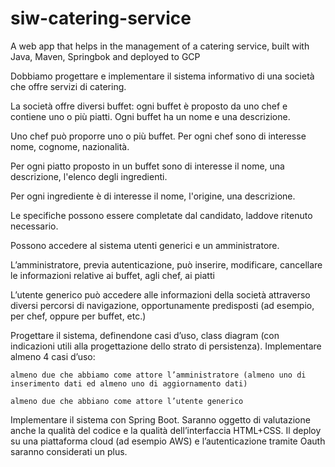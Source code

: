 # siw-catering-service

A web app that helps in the management of a catering service, built with Java, Maven, Springbok and deployed to GCP

Dobbiamo progettare e implementare il sistema informativo di una società che offre servizi di catering.

La società offre diversi buffet:
ogni buffet è
proposto da uno chef e
contiene uno o più piatti.
Ogni buffet
ha un nome e
una descrizione.

Uno chef può
proporre uno o più buffet.
Per ogni chef sono di interesse
nome, cognome, nazionalità.


Per ogni piatto proposto in un buffet sono di interesse
il nome,
una descrizione,
l'elenco degli ingredienti.

Per ogni ingrediente è di interesse
il nome,
l'origine,
una descrizione.

Le specifiche possono essere completate dal candidato, laddove ritenuto necessario.

Possono accedere al sistema
utenti generici e
un amministratore.

L’amministratore, previa autenticazione, può
inserire,
modificare,
cancellare le informazioni relative
ai buffet,
agli chef,
ai piatti

L’utente generico può accedere alle informazioni della società
attraverso diversi percorsi di navigazione, opportunamente predisposti (ad esempio, per chef, oppure per buffet, etc.)

Progettare il sistema, definendone casi d’uso, class diagram (con indicazioni utili alla progettazione dello strato di persistenza).
Implementare almeno 4 casi d’uso:

    almeno due che abbiamo come attore l’amministratore (almeno uno di inserimento dati ed almeno uno di aggiornamento dati)

    almeno due che abbiano come attore l’utente generico

Implementare il sistema con Spring Boot. Saranno oggetto di valutazione anche la qualità del codice e la qualità dell’interfaccia HTML+CSS.
Il deploy su una piattaforma cloud (ad esempio AWS) e l’autenticazione tramite Oauth saranno considerati un plus.
